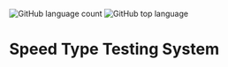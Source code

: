 ![GitHub language count](https://img.shields.io/github/languages/count/GaganpreetKaurKalsi/TypingSpeedTest-JS) 
![GitHub top language](https://img.shields.io/github/languages/top/GaganpreetKaurKalsi/TypingSpeedTest-JS?color=yellow) 


# Speed Type Testing System
